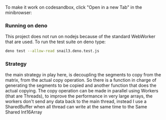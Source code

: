 To make it work on codesandbox, click "Open in a new Tab" in the minibrowser:

### Running on deno

This project does not run on nodejs because of the standard WebWorker that are used.
To run the test suite on deno type:
```bash
deno test --allow-read snail3.deno.test.js
```

### Strategy

the main strategy in play here, is decoupling the segments to copy from the matrix, from the actual copy operation.
So there is a function in charge of generating the segments to be copied and another function that does the actual copying.
The copy operation can be made in parallel using Workers (that are Threads), to improve the performance in very large arrays, the workers don't
send any data back to the main thread, instead I use a SharedBuffer when all thread can write at the same time to the Same Shared Int16Array